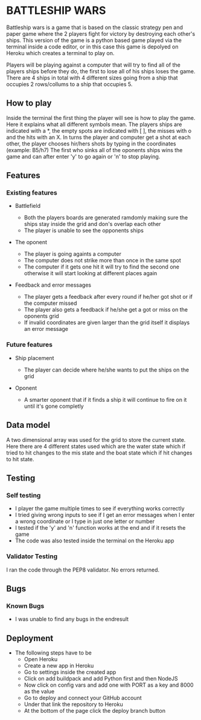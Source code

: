 # BATTLESHIP WARS

Battleship wars is a game that is based on the classic strategy pen and paper game where the 2 players fight for victory 
by destroying each other's ships. This version of the game is a python based game played via the terminal inside a code 
editor, or in this case this game is depolyed on Heroku which creates a terminal to play on.

Players will be playing against a computer that will try to find all of the players ships before they do, 
the first to lose all of his ships loses the game. There are 4 ships in total with 4 different sizes going from 
a ship that occupies 2 rows/collums to a ship that occupies 5.

## How to play

Inside the terminal the first thing the player will see is how to play the game. Here it explains 
what all different symbols mean. The players ships are indicated with a *, the empty spots are indicated with [ ], 
the misses with o and the hits with an X. In turns the player and computer get a shot at each other, the player
chooses hir/hers shots by typing in the coordinates (example: B5/h7) The first who sinks all of the oponents ships
wins the game and can after enter 'y' to go again or 'n' to stop playing.

## Features

### Existing features

- Battlefield

    - Both the players boards are generated ramdomly making sure the ships stay inside the grid and don's overlap each other
    - The player is unable to see the opponents ships

- The oponent
    - The player is going againts a computer
    - The computer does not strike more than once in the same spot
    - The computer if it gets one hit it will try to find the second one otherwise it will start looking at different places again

- Feedback and error messages
    - The player gets a feedback after every round if he/her got shot or if the computer missed
    - The player also gets a feedback if he/she get a got or miss on the oponents grid
    - If invalid coordinates are given larger than the grid itself it displays an error message


### Future features

- Ship placement
    - The player can decide where he/she wants to put the ships on the grid

- Oponent
    - A smarter oponent that if it finds a ship it will continue to fire on it until it's gone completly 

## Data model

A two dimensional array was used for the grid to store the current state. Here there are 4 different states used which 
are the water state which if tried to hit changes to the mis state and the boat state which if hit changes to hit state.

## Testing 

### Self testing

- I player the game multiple times to see if everything works correctly
- I tried giving wrong inputs to see if I get an error messages when I enter
  a wrong coordinate or I type in just one letter or number
- I tested if the 'y' and 'n' function works at the end and if it resets the game
- The code was also tested inside the terminal on the Heroku app

### Validator Testing 

I ran the code through the PEP8 validator. No errors returned.

## Bugs

### Known Bugs

- I was unable to find any bugs in the endresult

## Deployment

- The following steps have to be
    - Open Heroku
    - Create a new app in Heroku
    - Go to settings inside the created app
    - Click on add buildpack and add Python first and then NodeJS
    - Now click on config vars and add one with PORT as a key and 8000 as the value
    - Go to deploy and connect your GitHub account
    - Under that link the repository to Heroku
    - At the bottom of the page click the deploy branch button